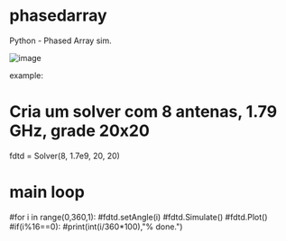 # phasedarray
Python - Phased Array sim.

![image](https://user-images.githubusercontent.com/58897843/141657605-c5da0072-cffd-416e-9f33-741b6cf58d45.png)

example: 

# Cria um solver com 8 antenas, 1.79 GHz, grade 20x20
fdtd = Solver(8, 1.7e9, 20, 20)

# main loop


#for i in range(0,360,1):
   #fdtd.setAngle(i)
   #fdtd.Simulate()
   #fdtd.Plot()
   #if(i%16==0):
      #print(int(i/360*100),"% done.")

